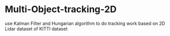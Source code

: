 # Multi-Object-tracking-2D
use Kalman Filter and Hungarian algorithm to do tracking work based on 2D Lidar dataset of KITTI dataset
